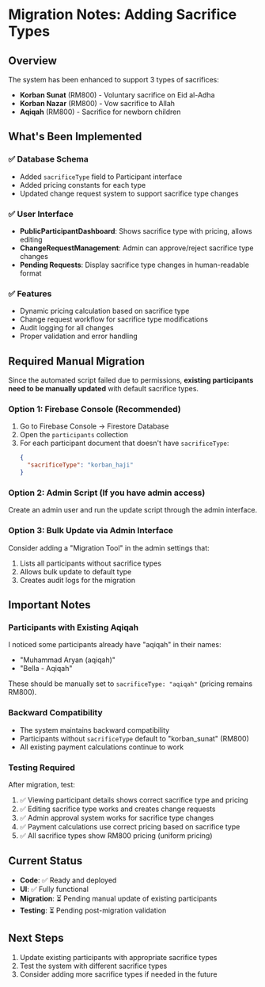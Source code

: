 # Migration Notes: Adding Sacrifice Types

## Overview
The system has been enhanced to support 3 types of sacrifices:
- **Korban Sunat** (RM800) - Voluntary sacrifice on Eid al-Adha  
- **Korban Nazar** (RM800) - Vow sacrifice to Allah
- **Aqiqah** (RM800) - Sacrifice for newborn children

## What's Been Implemented

### ✅ Database Schema
- Added `sacrificeType` field to Participant interface
- Added pricing constants for each type
- Updated change request system to support sacrifice type changes

### ✅ User Interface
- **PublicParticipantDashboard**: Shows sacrifice type with pricing, allows editing
- **ChangeRequestManagement**: Admin can approve/reject sacrifice type changes
- **Pending Requests**: Display sacrifice type changes in human-readable format

### ✅ Features
- Dynamic pricing calculation based on sacrifice type
- Change request workflow for sacrifice type modifications
- Audit logging for all changes
- Proper validation and error handling

## Required Manual Migration

Since the automated script failed due to permissions, **existing participants need to be manually updated** with default sacrifice types.

### Option 1: Firebase Console (Recommended)
1. Go to Firebase Console → Firestore Database
2. Open the `participants` collection
3. For each participant document that doesn't have `sacrificeType`:
   ```json
   {
     "sacrificeType": "korban_haji"
   }
   ```

### Option 2: Admin Script (If you have admin access)
Create an admin user and run the update script through the admin interface.

### Option 3: Bulk Update via Admin Interface
Consider adding a "Migration Tool" in the admin settings that:
1. Lists all participants without sacrifice types
2. Allows bulk update to default type
3. Creates audit logs for the migration

## Important Notes

### Participants with Existing Aqiqah
I noticed some participants already have "aqiqah" in their names:
- "Muhammad Aryan (aqiqah)"
- "Bella - Aqiqah"

These should be manually set to `sacrificeType: "aqiqah"` (pricing remains RM800).

### Backward Compatibility
- The system maintains backward compatibility
- Participants without `sacrificeType` default to "korban_sunat" (RM800)
- All existing payment calculations continue to work

### Testing Required
After migration, test:
1. ✅ Viewing participant details shows correct sacrifice type and pricing
2. ✅ Editing sacrifice type works and creates change requests
3. ✅ Admin approval system works for sacrifice type changes
4. ✅ Payment calculations use correct pricing based on sacrifice type
5. ✅ All sacrifice types show RM800 pricing (uniform pricing)

## Current Status
- **Code**: ✅ Ready and deployed
- **UI**: ✅ Fully functional
- **Migration**: ⏳ Pending manual update of existing participants
- **Testing**: ⏳ Pending post-migration validation

## Next Steps
1. Update existing participants with appropriate sacrifice types
2. Test the system with different sacrifice types
3. Consider adding more sacrifice types if needed in the future